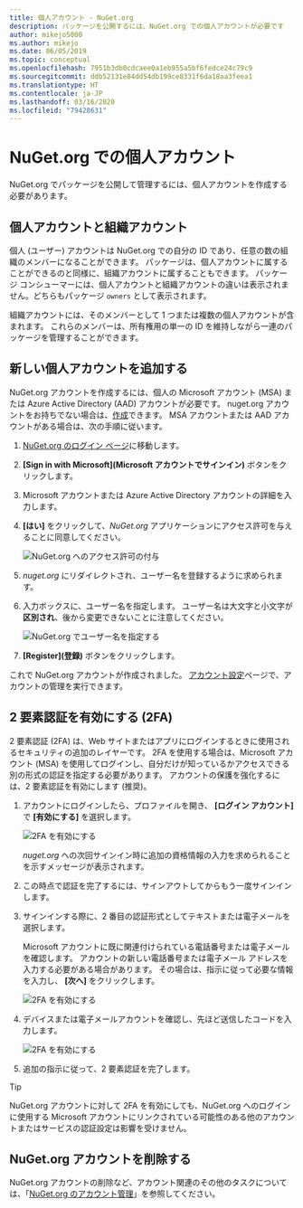 ```yaml
---
title: 個人アカウント - NuGet.org
description: パッケージを公開するには、NuGet.org での個人アカウントが必要です
author: mikejo5000
ms.author: mikejo
ms.date: 06/05/2019
ms.topic: conceptual
ms.openlocfilehash: 7951b3db0cdcaee0a1eb955a5bf6fedce24c79c9
ms.sourcegitcommit: ddb52131e84dd54db199ce8331f6da18aa3feea1
ms.translationtype: HT
ms.contentlocale: ja-JP
ms.lasthandoff: 03/16/2020
ms.locfileid: "79428631"
---
```

# <a name="individual-accounts-on-nugetorg"></a>NuGet.org での個人アカウント

NuGet.org でパッケージを公開して管理するには、個人アカウントを作成する必要があります。

## <a name="individual-accounts-vs-organization-accounts"></a>個人アカウントと組織アカウント

個人 (ユーザー) アカウントは NuGet.org での自分の ID であり、任意の数の組織のメンバーになることができます。 パッケージは、個人アカウントに属することができるのと同様に、組織アカウントに属することもできます。 パッケージ コンシューマーには、個人アカウントと組織アカウントの違いは表示されません。どちらもパッケージ `owners` として表示されます。

組織アカウントには、そのメンバーとして 1 つまたは複数の個人アカウントが含まれます。 これらのメンバーは、所有権用の単一の ID を維持しながら一連のパッケージを管理することができます。

## <a name="add-a-new-individual-account"></a>新しい個人アカウントを追加する

NuGet.org アカウントを作成するには、個人の Microsoft アカウント (MSA) または Azure Active Directory (AAD) アカウントが必要です。 nuget.org アカウントをお持ちでない場合は、[作成](https://signup.live.com)できます。 MSA アカウントまたは AAD アカウントがある場合は、次の手順に従います。

1. [NuGet.org のログイン ページ](https://www.nuget.org/users/account/LogOn)に移動します。

1. **[Sign in with Microsoft]\(Microsoft アカウントでサインイン\)** ボタンをクリックします。

1. Microsoft アカウントまたは Azure Active Directory アカウントの詳細を入力します。

1. **[はい]** をクリックして、*NuGet.org* アプリケーションにアクセス許可を与えることに同意してください。

   ![NuGet.org へのアクセス許可の付与](media/nuget-org-permissions.png)

1. *nuget.org* にリダイレクトされ、ユーザー名を登録するように求められます。

1. 入力ボックスに、ユーザー名を指定します。 ユーザー名は大文字と小文字が**区別され**、後から変更できないことに注意してください。

   ![NuGet.org でユーザー名を指定する](media/nuget-org-register.png) 

1. **[Register]\(登録\)** ボタンをクリックします。

これで NuGet.org アカウントが作成されました。 [アカウント設定](https://www.nuget.org/account)ページで、アカウントの管理を実行できます。

## <a name="enable-two-factor-authentication-2fa"></a>2 要素認証を有効にする (2FA)

2 要素認証 (2FA) は、Web サイトまたはアプリにログインするときに使用されるセキュリティの追加のレイヤーです。 2FA を使用する場合は、Microsoft アカウント (MSA) を使用してログインし、自分だけが知っているかアクセスできる別の形式の認証を指定する必要があります。 アカウントの保護を強化するには、2 要素認証を有効にします (推奨)。

1. アカウントにログインしたら、プロファイルを開き、 **[ログイン アカウント]** で **[有効にする]** を選択します。

   ![2FA を有効にする](media/nuget-org-register-2fa.png)

   *nuget.org* への次回サインイン時に追加の資格情報の入力を求められることを示すメッセージが表示されます。

2. この時点で認証を完了するには、サインアウトしてからもう一度サインインします。

3. サインインする際に、2 番目の認証形式としてテキストまたは電子メールを選択します。

   Microsoft アカウントに既に関連付けられている電話番号または電子メールを確認します。 アカウントの新しい電話番号または電子メール アドレスを入力する必要がある場合があります。 その場合は、指示に従って必要な情報を入力し、 **[次へ]** をクリックします。

   ![2FA を有効にする](media/nuget-org-sign-in-2fa.png)

4. デバイスまたは電子メールアカウントを確認し、先ほど送信したコードを入力します。

   ![2FA を有効にする](media/nuget-org-enter-code-2fa.png)

5. 追加の指示に従って、2 要素認証を完了します。

> [!Tip]
> NuGet.org アカウントに対して 2FA を有効にしても、NuGet.org へのログインに使用する Microsoft アカウントにリンクされている可能性のある他のアカウントまたはサービスの認証設定は影響を受けません。

## <a name="delete-a-nugetorg-account"></a>NuGet.org アカウントを削除する

NuGet.org アカウントの削除など、アカウント関連のその他のタスクについては、「[NuGet.org のアカウント管理](nuget-org-faq.md#nugetorg-account-management)」を参照してください。
